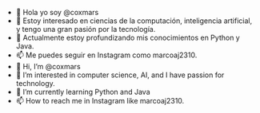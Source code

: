- 👋 Hola yo soy @coxmars
- 👀 Estoy interesado en ciencias de la computación, inteligencia artificial, y tengo una gran pasión por la tecnología.
- 🌱 Actualmente estoy profundizando mis conocimientos en Python y Java.
- 📫 Me puedes seguir en Instagram como marcoaj2310.
- 👋 Hi, I’m @coxmars
- 👀 I’m interested in computer science, AI, and I have passion for technology.
- 🌱 I’m currently learning Python and Java
- 📫 How to reach me in Instagram like marcoaj2310.

